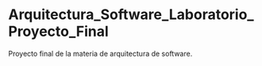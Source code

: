 # Arquitectura_Software_Laboratorio_Proyecto_Final
Proyecto final de la materia de arquitectura de software.
